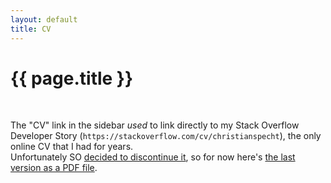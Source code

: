 ```yaml
---
layout: default 
title: CV
---
```


# {{ page.title }}

&nbsp;

The "CV" link in the sidebar *used* to link directly to my Stack Overflow Developer Story (`https://stackoverflow.com/cv/christianspecht`), the only online CV that I had for years.  
Unfortunately SO [decided to discontinue it](https://meta.stackoverflow.com/q/415293/6884), so for now here's [the last version as a PDF file](#).
